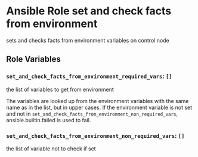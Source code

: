 # Ansible Role set and check facts from environment

sets and checks facts from environment variables on control node

## Role Variables

### `set_and_check_facts_from_environment_required_vars`: `[]`

the list of variables to get from environment

The variables are looked up from the environment variables with the same name as in the list, but in upper cases.
If the environment variable is not set and not in `set_and_check_facts_from_environment_non_required_vars`, ansible.builtin.failed is used to fail.

### `set_and_check_facts_from_environment_non_required_vars`: `[]`

the list of variable not to check if set
